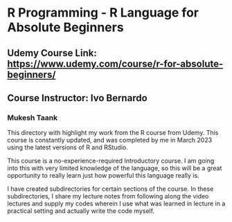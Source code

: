 # R Programming - R Language for Absolute Beginners
## Udemy Course Link: https://www.udemy.com/course/r-for-absolute-beginners/
## Course Instructor: Ivo Bernardo
### Mukesh Taank


This directory with highlight my work from the R course from Udemy. This course is constantly updated, and was completed by me in March 2023 using the latest versions of R and RStudio.

This course is a no-experience-required Introductory course. I am going into this with very limited knowledge of the language, so this will be a great opportunity to really learn just how powerful this language really is.
 
I have created subdirectories for certain sections of the course. In these subdirectories, I share my lecture notes from following along the video lectures and supply my codes wherein I use what was learned in lecture in a practical setting and actually write the code myself.
